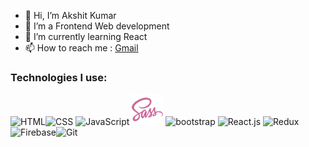 - 👋 Hi, I’m Akshit Kumar
- 👀 I’m a Frontend Web development
- 🌱 I’m currently learning React 
- 📫 How to reach me : [Gmail](akshitkumar450@gmail.com)

### Technologies I use:

 
 <img src='https://upload.wikimedia.org/wikipedia/commons/thumb/6/61/HTML5_logo_and_wordmark.svg/512px-HTML5_logo_and_wordmark.svg.png' alt='HTML' width='50' /><img src='https://i.pinimg.com/originals/eb/7e/20/eb7e20e646f5b7ec9ed4f8f78a5dee8f.png' alt='CSS' width='35' />  <img src='https://cdn.worldvectorlogo.com/logos/logo-javascript.svg' alt='JavaScript' width='40' /> <img alt="Sass" width="50" src="https://raw.githubusercontent.com/github/explore/80688e429a7d4ef2fca1e82350fe8e3517d3494d/topics/sass/sass.png" /> <img alt="bootstrap" width="50" src="https://raw.githubusercontent.com/jmnote/z-icons/master/svg/bootstrap.svg" /> <img src='https://upload.wikimedia.org/wikipedia/commons/thumb/a/a7/React-icon.svg/1280px-React-icon.svg.png' alt='React.js' width='70' /> <img src='https://cdn.iconscout.com/icon/free/png-256/redux-283024.png' alt='Redux' width='50' /> <img src='https://img.icons8.com/color/452/firebase.png' alt='Firebase' width='50' /><img src='https://upload.wikimedia.org/wikipedia/commons/thumb/3/3f/Git_icon.svg/1024px-Git_icon.svg.png' alt='Git' width='40' /> 
 
<!---
akshitkumar450/akshitkumar450 is a ✨ special ✨ repository because its `README.md` (this file) appears on your GitHub profile.
You can click the Preview link to take a look at your changes.
--->
